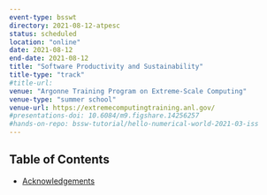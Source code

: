 ```yaml
---
event-type: bsswt
directory: 2021-08-12-atpesc
status: scheduled
location: "online"
date: 2021-08-12
end-date: 2021-08-12
title: "Software Productivity and Sustainability"
title-type: "track"
#title-url:
venue: "Argonne Training Program on Extreme-Scale Computing"
venue-type: "summer school"
venue-url: https://extremecomputingtraining.anl.gov/
#presentations-doi: 10.6084/m9.figshare.14256257
#hands-on-repo: bssw-tutorial/hello-numerical-world-2021-03-iss
---
```

## Table of Contents
* [Acknowledgements](#acknowledgements)
